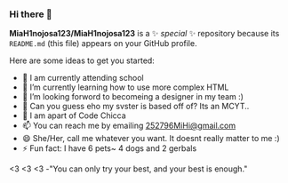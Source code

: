 ### Hi there 👋


**MiaH1nojosa123/MiaH1nojosa123** is a ✨ _special_ ✨ repository because its `README.md` (this file) appears on your GitHub profile.

Here are some ideas to get you started:

- 🔭 I am currently attending school
- 🌱 I’m currently learning how to use more complex HTML
- 👯 I’m looking forword to becomeing a designer in my team :)
- 🤔 Can you guess eho my svster is based off of? Its an MCYT..
- 💬 I am apart of Code Chicca 
- 📫 You can reach me by emailing 252796MiHi@gmail.com
- 😄 She/Her, call me whatever you want. It doesnt really matter to me :)
- ⚡ Fun fact: I have 6 pets~ 4 dogs and 2 gerbals 

<3 <3 <3 
-"You can only try your best, and your best is enough."
